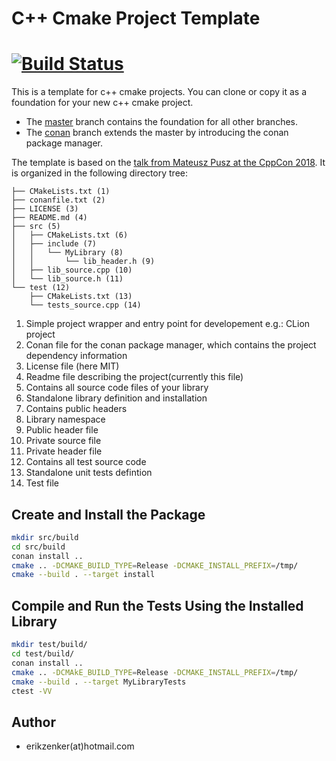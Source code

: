# C++ Cmake Project Template
[![Build Status](https://travis-ci.org/erikzenker/cmake-project-template.svg?branch=conan)](https://travis-ci.org/erikzenker/cmake-project-template)
=
This is a template for c++ cmake projects. You can clone or copy it as a foundation for your new c++ cmake project. 

* The [master](https://github.com/erikzenker/cmake-project-template/tree/master) branch contains the foundation for all other branches. 
* The [conan](https://github.com/erikzenker/cmake-project-template/tree/conan) branch extends the master by introducing the conan package manager. 

The template is based on the [talk from Mateusz Pusz at the CppCon 2018](https://www.youtube.com/watch?v=S4QSKLXdTtA). It is organized in the following directory tree:
``` 
├── CMakeLists.txt (1)
├── conanfile.txt (2)
├── LICENSE (3)
├── README.md (4)
├── src (5)
│   ├── CMakeLists.txt (6)
│   ├── include (7)
│   │   └── MyLibrary (8)
│   │       └── lib_header.h (9)
│   ├── lib_source.cpp (10)
│   └── lib_source.h (11)
└── test (12)
    ├── CMakeLists.txt (13)
    └── tests_source.cpp (14)
```
1. Simple project wrapper and entry point for developement e.g.: CLion project
2. Conan file for the conan package manager, which contains the project dependency information
2. License file (here MIT)
3. Readme file describing the project(currently this file)
4. Contains all source code files of your library
5. Standalone library definition and installation
6. Contains public headers
7. Library namespace
8. Public header file
9. Private source file
10. Private header file
11. Contains all test source code
12. Standalone unit tests defintion
13. Test file

## Create and Install the Package
``` bash
mkdir src/build
cd src/build
conan install ..
cmake .. -DCMAKE_BUILD_TYPE=Release -DCMAKE_INSTALL_PREFIX=/tmp/
cmake --build . --target install
```

## Compile and Run the Tests Using the Installed Library
``` bash
mkdir test/build/
cd test/build/
conan install ..
cmake .. -DCMAkE_BUILD_TYPE=Release -DCMAKE_INSTALL_PREFIX=/tmp/
cmake --build . --target MyLibraryTests
ctest -VV
```

## Author
* erikzenker(at)hotmail.com
